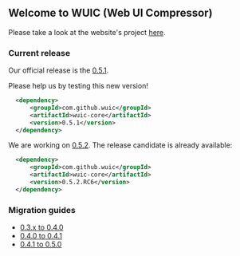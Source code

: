 ## Welcome to WUIC (Web UI Compressor) 

Please take a look at the website's project [here](http://wuic.github.io).

### Current release

Our official release is the [0.5.1](https://github.com/wuic/wuic/issues?q=is%3Aissue+label%3A0.5.2+is%3Aclosed).

Please help us by testing this new version!

```xml
  <dependency>
      <groupId>com.github.wuic</groupId>
      <artifactId>wuic-core</artifactId>
      <version>0.5.1</version>
  </dependency>
```

We are working on [0.5.2](https://github.com/wuic/wuic/issues?q=is%3Aissue+label%3A0.5.2+is%3Aopen).
The release candidate is already available:

```xml
  <dependency>
      <groupId>com.github.wuic</groupId>
      <artifactId>wuic-core</artifactId>
      <version>0.5.2.RC6</version>
  </dependency>
```

### Migration guides

* [0.3.x to 0.4.0](https://github.com/wuic/wuic/wiki/Migrating-to-0.4.x)
* [0.4.0 to 0.4.1](https://github.com/wuic/wuic/wiki/Migrating-from-0.4.0-to-0.4.1)
* [0.4.1 to 0.5.0](https://github.com/wuic/wuic/wiki/Migrating-from-0.4.x-to-0.5.0)
